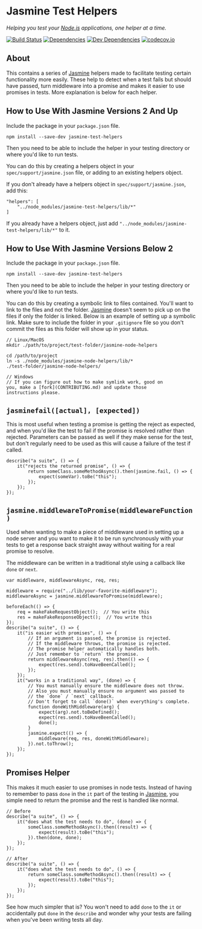 Jasmine Test Helpers
====================

*Helping you test your [Node.js] applications, one helper at a time.*

[![Build Status][travis-image]][Travis CI]
[![Dependencies][dependencies-image]][Dependencies]
[![Dev Dependencies][devdependencies-image]][Dev Dependencies]
[![codecov.io][codecov-image]][Code Coverage]

About
-----

This contains a series of [Jasmine] helpers made to facilitate testing certain functionality more easily. These help to detect when a test fails but should have passed, turn middleware into a promise and makes it easier to use promises in tests. More explanation is below for each helper.

How to Use With Jasmine Versions 2 And Up
-----------------------------------------

Include the package in your `package.json` file.

    npm install --save-dev jasmine-test-helpers

Then you need to be able to include the helper in your testing directory or where you'd like to run tests.

You can do this by creating a helpers object in your `spec/support/jasmine.json` file, or adding to an existing helpers object.

If you don't already have a helpers object in `spec/support/jasmine.json`, add this:


    "helpers": [
        "../node_modules/jasmine-test-helpers/lib/*"
    ]

If you already have a helpers object, just add `"../node_modules/jasmine-test-helpers/lib/*"` to it.

How to Use With Jasmine Versions Below 2
----------------------------------------

Include the package in your `package.json` file.

    npm install --save-dev jasmine-test-helpers

Then you need to be able to include the helper in your testing directory or
where you'd like to run tests.

You can do this by creating a symbolic link to files contained. You'll want
to link to the files and not the folder. [Jasmine] doesn't seem to pick up on
the files if only the folder is linked. Below is an example of setting up a
symbolic link. Make sure to include the folder in your `.gitignore` file so
you don't commit the files as this folder will show up in your status.

    // Linux/MacOS
    mkdir ./path/to/project/test-folder/jasmine-node-helpers

    cd /path/to/project
    ln -s ./node_modules/jasmine-node-helpers/lib/*
    ./test-folder/jasmine-node-helpers/

    // Windows
    // If you can figure out how to make symlink work, good on
    you, make a [fork](CONTRIBUTING.md) and update those
    instructions please.

`jasminefail([actual], [expected])`
------------------------------------

This is most useful when testing a promise is getting the reject as expected, and when you'd like the test to fail if the promise is resolved rather than rejected. Parameters can be passed as well if they make sense for the test, but don't regularly need to be used as this will cause a failure of the test if called.

    describe("a suite", () => {
        it("rejects the returned promise", () => {
            return someClass.someMethodAsync().then(jasmine.fail, () => {
                expect(someVar).toBe("this");
            });
        });
    });

`jasmine.middlewareToPromise(middlewareFunction)`
-------------------------------------------------

Used when wanting to make a piece of middleware used in setting up a node server and you want to make it to be run synchronously with your tests to get a response back straight away without waiting for a real promise to resolve.

The middleware can be written in a traditional style using a callback like `done` or `next`.

    var middleware, middlewareAsync, req, res;

    middleware = require("../lib/your-favorite-middleware");
    middlewareAsync = jasmine.middlewareToPromise(middleware);

    beforeEach(() => {
        req = makeFakeRequestObject();  // You write this
        res = makeFakeResponseObject();  // You write this
    });
    describe("a suite", () => {
        it("is easier with promises", () => {
            // If an argument is passed, the promise is rejected.
            // If the middleware throws, the promise is rejected.
            // The promise helper automatically handles both.
            // Just remember to `return` the promise.
            return middlewareAsync(req, res).then(() => {
                expect(res.send).toHaveBeenCalled();
            });
        });
        it("works in a traditional way", (done) => {
            // You must manually ensure the middleware does not throw.
            // Also you must manually ensure no argument was passed to
            // the `done` / `next` callback.
            // Don't forget to call `done()` when everything's complete.
            function doneWithMiddleware(arg) {
                expect(arg).not.toBeDefined();
                expect(res.send).toHaveBeenCalled();
                done();
            }
            jasmine.expect(() => {
                middleware(req, res, doneWithMiddleware);
            }).not.toThrow();
        });
    });

Promises Helper
---------------

This makes it much easier to use promises in node tests. Instead of having to remember to pass `done` in the `it` part of the testing in [Jasmine], you simple need to return the promise and the rest is handled like normal.

    // Before
    describe("a suite", () => {
        it("does what the test needs to do", (done) => {
            someClass.someMethodAsync().then((result) => {
                expect(result).toBe("this");
            }).then(done, done);
        });
    });

    // After
    describe("a suite", () => {
        it("does what the test needs to do", () => {
            return someClass.someMethodAsync().then((result) => {
                expect(result).toBe("this");
            });
        });
    });

See how much simpler that is? You won't need to add `done` to the `it` or accidentally put `done` in the `describe` and wonder why your tests are failing when you've been writing tests all day.

[Code Coverage]: https://codecov.io/github/tests-always-included/jasmine-test-helpers?branch=master
[codecov-image]: https://codecov.io/github/tests-always-included/jasmine-test-helpers/coverage.svg?branch=master
[Dev Dependencies]: https://david-dm.org/tests-always-included/jasmine-test-helpers/master#info=devDependencies
[devdependencies-image]: https://david-dm.org/tests-always-included/jasmine-test-helpers/master/dev-status.png
[Dependencies]: https://david-dm.org/tests-always-included/jasmine-test-helpers/master
[dependencies-image]: https://david-dm.org/tests-always-included/jasmine-test-helpers/master.png
[Jasmine]: https://www.npmjs.com/package/jasmine
[Jasmine-Node]: https://www.npmjs.com/package/jasmine-node
[Node.js]: https://nodejs.org
[travis-image]: https://secure.travis-ci.org/tests-always-included/jasmine-test-helpers.png
[Travis CI]: http://travis-ci.org/tests-always-included/jasmine-test-helpers
